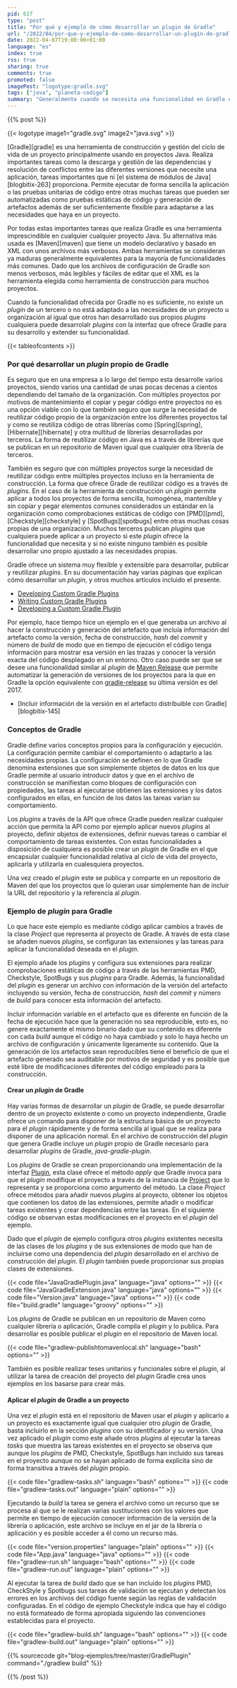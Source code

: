 ```yaml
---
pid: 627
type: "post"
title: "Por qué y ejemplo de cómo desarrollar un plugin de Gradle"
url: "/2022/04/por-que-y-ejemplo-de-como-desarrollar-un-plugin-de-gradle/"
date: 2022-04-07T19:00:00+01:00
language: "es"
index: true
rss: true
sharing: true
comments: true
promoted: false
imagePost: "logotype:gradle.svg"
tags: ["java", "planeta-codigo"]
summary: "Generalmente cuando se necesita una funcionalidad en Gradle esta suele estar proporcionada por los propios desarrolladores de Gradle, por los propios mantenedores de otras herramientas para integrarlas en Gradle o en último caso por alguien que antes ha tenido la misma necesidad ha publicado un _plugin_. Si aún así no hay un _plugin_ que ofrezca la funcionalidad que se desea, Gradle ofrece la posibilidad de que cualquiera desarrolle sus propios _plugins_ y los use para sus necesidades específicas o en caso de ser útil para otras personas compartirlo en un repositorio público como cualquier otro."
---
```


{{% post %}}

{{< logotype image1="gradle.svg" image2="java.svg" >}}

[Gradle][gradle] es una herramienta de construcción y gestión del ciclo de vida de un proyecto principalmente usando en proyectos Java. Realiza importantes tareas como la descarga y gestión de las dependencias y resolución de conflictos entre las diferentes versiones que necesite una aplicación, tareas importantes que ni [el sistema de módulos de Java][blogbitix-263] proporciona. Permite ejecutar de forma sencilla la aplicación o las pruebas unitarias de código entre otras muchas tareas que pueden ser automatizadas como pruebas estáticas de código y generación de artefactos además de ser suficientemente flexible para adaptarse a las necesidades que haya en un proyecto.

Por todas estas importantes tareas que realiza Gradle es una herramienta imprescindible en cualquier cualquier proyecto Java. Su alternativa más usada es [Maven][maven] que tiene un modelo declarativo y basado en XML con unos archivos más verbosos. Ambas herramientas se consideran ya maduras generalmente equivalentes para la mayoría de funcionalidades más comunes. Dado que los archivos de configuración de Gradle son menos verbosos, más legibles y fáciles de editar que el XML es la herramienta elegida como herramienta de construcción para muchos proyectos.

Cuando la funcionalidad ofrecida por Gradle no es suficiente, no existe un _plugin_ de un tercero o no está adaptado a las necesidades de un proyecto u organización al igual que otros han desarrollado sus propios _plugins_ cualquiera puede desarrolalr _plugins_ con la interfaz que ofrece Gradle para su desarrollo y extender su funcionalidad.

{{< tableofcontents >}}

### Por qué desarrollar un _plugin_ propio de Gradle

Es seguro que en una empresa a lo largo del tiempo esta desarrolle varios proyectos, siendo varios una cantidad de unas pocas decenas a cientos dependiendo del tamaño de la organización. Con múltiples proyectos por motivos de mantenimiento el copiar y pegar código entre proyectos no es una opción viable con lo que también seguro que surge la necesidad de reutilizar código propio de la organización entre los diferentes proyectos tal y como se reutiliza código de otras librerías como [Spring][spring], [Hibernate][hibernate] y otra multitud de librerías desarrolladas por terceros. La forma de reutilizar código en Java es a través de librerías que se publican en un repositorio de Maven igual que cualquier otra librería de terceros.

También es seguro que con múltiples proyectos surge la necesidad de reutilizar código entre múltiples proyectos incluso en la herramienta de construcción. La forma que ofrece Grade de reutilizar código es a través de _plugins_. En el caso de la herramienta de construcción un _plugin_ permite aplicar a todos los proyectos de forma sencilla, homogénea, mantenible y sin copiar y pegar elementos comunes considerados un estándar en la organización como comprobaciones estáticas de código con [PMD][pmd], [Checkstyle][checkstyle] y [SpotBugs][spotbugs] entre otras muchas cosas propias de una organización. Muchos terceros publican _plugins_ que cualquiera puede aplicar a un proyecto si este _plugin_ ofrece la funcionalidad que necesita y si no existe ninguno también es posible desarrollar uno propio ajustado a las necesidades propias.

Gradle ofrece un sistema muy flexible y extensible para desarrollar, publicar y reutilizar _plugins_. En su documentación hay varias páginas que explican cómo desarrollar un _plugin_, y otros muchos artículos incluido el presente.

* [Developing Custom Gradle Plugins](https://docs.gradle.org/current/userguide/custom_plugins.html)
* [Writing Custom Gradle Plugins](https://www.baeldung.com/gradle-create-plugin)
* [Developing a Custom Gradle Plugin](https://dzone.com/articles/gradle-plugin)

Por ejemplo, hace tiempo hice un ejemplo en el que generaba un archivo al hacer la construcción y generación del artefacto que incluía información del artefacto como la versión, fecha de construcción, _hash_ del _commit_ y número de _build_ de modo que en tiempo de ejecución el código tenga información para mostrar esa versión en las trazas y conocer la versión exacta del código desplegado en un entorno. Otro caso puede ser que se desee una funcionalidad similar al _plugin_ de [Maven Release](https://maven.apache.org/maven-release/maven-release-plugin/) que permite automatizar la generación de versiones de los proyectos para la que en Gradle la opción equivalente con [gradle-release](https://github.com/researchgate/gradle-release) su última versión es del 2017.

* [Incluir información de la versión en el artefacto distribuible con Gradle][blogbitix-145]

### Conceptos de Gradle

Gradle define varios conceptos propios para la configuración y ejecución. La configuración permite cambiar el comportamiento o adaptarlo a las necesidades propias. La configuración se definen en lo que Gradle denomina extensiones que son simplemente objetos de datos en los que Gradle permite al usuario introducir datos y que en el archivo de construcción se manifiestan como bloques de configuración con propiedades, las tareas al ejecutarse obtienen las extensiones y los datos configurados en ellas, en función de los datos las tareas varían su comportamiento.

Los _plugins_ a través de la API que ofrece Gradle pueden realizar cualquier acción que permita la API como por ejemplo aplicar nuevos _plugins_ al proyecto, definir objetos de extensiones, definir nuevas tareas o cambiar el comportamiento de tareas existentes. Con estas funcionalidades a disposición de cualquiera es posible crear un _plugin_ de Gradle en el que encapsular cualquier funcionalidad relativa al ciclo de vida del proyecto, aplicarla y utilizarla en cualesquiera proyectos.

Una vez creado el _plugin_ este se publica y comparte en un repositorio de Maven del que los proyectos que lo quieran usar simplemente han de incluir la URL del repositorio y la referencia al _plugin_.

### Ejemplo de _plugin_ para Gradle

Lo que hace este ejemplo es mediante código aplicar cambios a través de la clase _Project_ que representa al proyecto de Gradle. A través de esta clase se añaden nuevos _plugins_, se configuran las extensiones y las tareas para aplicar la funcionalidad deseada en el _plugin_.

El ejemplo añade los _plugins_ y configura sus extensiones para realizar comprobaciones estáticas de código a través de las herramientas PMD, Checkstyle, SpotBugs y sus _plugins_ para Gradle. Además, la funcionalidad del _plugin_ es generar un archivo con información de la versión del artefacto incluyendo su versión, fecha de construcción, _hash_ del _commit_ y número de _build_ para conocer esta información del artefacto.

Incluir información variable en el artefacto que es diferente en función de la fecha de ejecución hace que la generación no sea reproducible, esto es, no genere exactamente el mismo binario dado que su contenido es diferente con cada _build_ aunque el código no haya cambiado y solo lo haya hecho un archivo de configuración y únicamente ligeramente su contenido. Que la generación de los artefactos sean reproducibles tiene el beneficio de que el artefacto generado sea auditable por motivos de seguridad y es posible que esté libre de modificaciones diferentes del código empleado para la construcción.

#### Crear un _plugin_ de Gradle

Hay varias formas de desarrollar un _plugin_ de Gradle, se puede desarrollar dentro de un proyecto existente o como un proyecto independiente, Gradle ofrece un comando para disponer de la estructura básica de un proyecto para el _plugin_ rápidamente y de forma sencilla al igual que se realiza para disponer de una aplicación normal. En el archivo de construcción del _plugin_ que genera Gradle incluye un _plugin_ propio de Gradle necesario para desarrollar _plugins_ de Gradle, _java-gradle-plugin_.

Los _plugins_ de Gradle se crean proporcionando una implementación de la interfaz [Plugin](https://docs.gradle.org/current/javadoc/org/gradle/api/Plugin.html), esta clase ofrece el método _apply_ que Gradle invoca para que el _plugin_ modifique el proyecto a través de la instancia de [Project](https://docs.gradle.org/current/javadoc/org/gradle/api/Project.html) que lo representa y se proporciona como argumento del método. La clase _Project_ ofrece métodos para añadir nuevos _plugins_ al proyecto, obtener los objetos que contienen los datos de las extensiones, permite añadir o modificar tareas existentes y crear dependencias entre las tareas. En el siguiente código se observan estas modificaciones en el proyecto en el _plugin_ del ejemplo.

Dado que el _plugin_ de ejemplo configura otros _plugins_ existentes necesita de las clases de los _plugins_ y de sus extensiones de modo que han de incluirse como una dependencia del _plugin_ desarrollado en el archivo de construcción del _plugin_. El _plugin_ también puede proporcionar sus propias clases de extensiones.

{{< code file="JavaGradlePlugin.java" language="java" options="" >}}
{{< code file="JavaGradleExtension.java" language="java" options="" >}}
{{< code file="Version.java" language="java" options="" >}}
{{< code file="build.gradle" language="groovy" options="" >}}

Los _plugins_ de Gradle se publican en un repositorio de Maven como cualquier librería o aplicación, Gradle compila el _plugin_ y lo publica. Para desarrollar es posible publicar el _plugin_ en el repositorio de Maven local.

{{< code file="gradlew-publishtomavenlocal.sh" language="bash" options="" >}}

También es posible realizar teses unitarios y funcionales sobre el _plugin_, al utilizar la tarea de creación del proyecto del _plugin_ Gradle crea unos ejemplos en los basarse para crear más.

#### Aplicar el _plugin_ de Gradle a un proyecto

Una vez el _plugin_ está en el repositorio de Maven usar el _plugin_ y aplicarlo a un proyecto es exactamente igual que cualquier otro _plugin_ de Gradle, basta incluirlo en la sección _plugins_ con su identificador y su versión. Una vez aplicado el _plugin_ como este añade otros _plugins_ al ejecutar la tareas _tasks_ que muestra las tareas existentes en el proyecto se observa que aunque los _plugins_ de PMD, Checkstyle, SpotBugs han incluido sus tareas en el proyecto aunque no se hayan aplicado de forma explícita sino de forma transitiva a través del _plugin_ propio.

{{< code file="gradlew-tasks.sh" language="bash" options="" >}}
{{< code file="gradlew-tasks.out" language="plain" options="" >}}

Ejecutando la _build_ la tarea se genera el archivo como un recurso que se procesa al que se le realizan varias sustituciones con los valores que permite en tiempo de ejecución conocer información de la versión de la librería o aplicación, este archivo se incluye en el jar de la librería o aplicación y es posible acceder a él como un recurso más.

{{< code file="version.properties" language="plain" options="" >}}
{{< code file="App.java" language="java" options="" >}}
{{< code file="gradlew-run.sh" language="bash" options="" >}}
{{< code file="gradlew-run.out" language="plain" options="" >}}

Al ejecutar la tarea de _build_ dado que se han incluido los _plugins_ PMD, CheckStyle y Spotbugs sus tareas de validación se ejecutan y detectan los errores en los archivos del código fuente según las reglas de validación configuradas. En el código de ejemplo Checkstyle indica que hay el código no está formateado de forma apropiada siguiendo las convenciones establecidas para el proyecto.

{{< code file="gradlew-build.sh" language="bash" options="" >}}
{{< code file="gradlew-build.out" language="plain" options="" >}}

{{% sourcecode git="blog-ejemplos/tree/master/GradlePlugin" command="./gradlew build" %}}

{{% /post %}}
